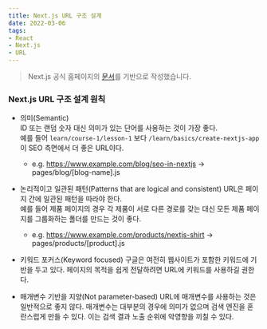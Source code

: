 ```yaml
---
title: Next.js URL 구조 설계
date: 2022-03-06
tags:
- React
- Next.js
- URL
---
```


>
> Next.js 공식 홈페이지의 [문서]( https://nextjs.org/learn/seo/rendering-and-ranking/url-structure )를 기반으로 작성했습니다.
>

### Next.js URL 구조 설계 원칙

- 의미(Semantic)<br/>
  ID 또는 랜덤 숫자 대신 의미가 있는 단어를 사용하는 것이 가장 좋다. <br />
  예를 들어 `learn/course-1/lesson-1` 보다 `/learn/basics/create-nextjs-app`이 SEO 측면에서 더 좋은 URL이다.
  - e.g. https://www.example.com/blog/seo-in-nextjs → pages/blog/[blog-name].js


- 논리적이고 일관된 패턴(Patterns that are logical and consistent)
  URL은 페이지 간에 일관된 패턴을 따라야 한다. <br />
  예를 들어 제품 페이지의 경우 각 제품이 서로 다른 경로를 갖는 대신 모든 제품 페이지를 그룹화하는 폴더를 만드는 것이 좋다. 
  - e.g. https://www.example.com/products/nextjs-shirt → pages/products/[product].js

- 키워드 포커스(Keyword focused)
  구글은 여전히 웹사이트가 포함한 키워드에 기반을 두고 있다. 페이지의 목적을 쉽게 전달하려면 URL에 키워드를 사용하길 권한다.   
  
- 매개변수 기반을 지양(Not parameter-based)
  URL에 매개변수를 사용하는 것은 일반적으로 좋지 않다. 매개변수는 대부분의 경우에 의미가 없으며 검색 엔진을 혼란스럽게 만들 수 있다. 이는 검색 결과 노출 순위에 악영향을 끼칠 수 있다. 


 
